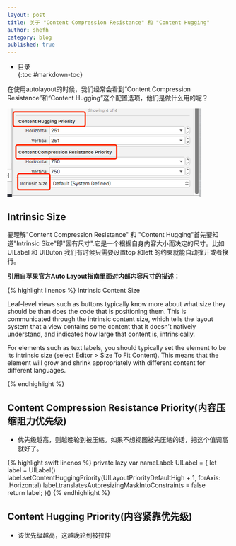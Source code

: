 ```yaml
---
layout: post
title: 关于 "Content Compression Resistance" 和 "Content Hugging"
author: shefh
category: blog
published: true
---
```


* 目录  
{:toc #markdown-toc}

在使用autolayout的时候，我们经常会看到“Content Compression Resistance”和“Content Hugging”这个配置选项，他们是做什么用的呢？

![autolayout image](/images/autolayout.png) 


## Intrinsic Size
  要理解"Content Compression Resistance" 和 "Content Hugging"首先要知道"Intrinsic Size"即"固有尺寸".它是一个根据自身内容大小而决定的尺寸。比如UILabel 和 UIButon 我们有时候只需要设置top 和left 的约束就能自动撑开或者换行。

  **引用自苹果官方Auto Layout指南里面对内部内容尺寸的描述：**


{% highlight  linenos %}
Intrinsic Content Size

Leaf-level views such as buttons typically know more about what size they should be than does the code that is positioning them. This is communicated through the intrinsic content size, which tells the layout system that a view contains some content that it doesn’t natively understand, and indicates how large that content is, intrinsically.

For elements such as text labels, you should typically set the element to be its intrinsic size (select Editor > Size To Fit Content). This means that the element will grow and shrink appropriately with different content for different languages. 

{% endhighlight %}


## Content Compression Resistance Priority(内容压缩阻力优先级)
 * 优先级越高，则越晚轮到被压缩。如果不想视图被先压缩的话，把这个值调高就好了。

{% highlight swift linenos %}
 private lazy var nameLabel: UILabel = {
    let label = UILabel()
    label.setContentHuggingPriority(UILayoutPriorityDefaultHigh + 1, forAxis: .Horizontal)
    label.translatesAutoresizingMaskIntoConstraints = false    
    return label;
 }()
{% endhighlight %}

## Content Hugging Priority(内容紧靠优先级)

 * 该优先级越高，这越晚轮到被拉伸


